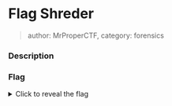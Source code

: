 # Flag Shreder
> author: MrProperCTF, category: forensics

### Description


### Flag
<details>
  <summary>Click to reveal the flag</summary>
  UVT{D3l3t3d_But_N0t_D3stRoyEd}
</details>
